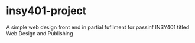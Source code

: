 # insy401-project
A simple web design front end in partial fufilment for passinf INSY401 titled Web Design and Publishing
